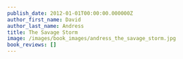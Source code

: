 ```yaml
---
publish_date: 2012-01-01T00:00:00.000000Z
author_first_name: David
author_last_name: Andress
title: The Savage Storm
image: /images/book_images/andress_the_savage_storm.jpg
book_reviews: []
---
```


